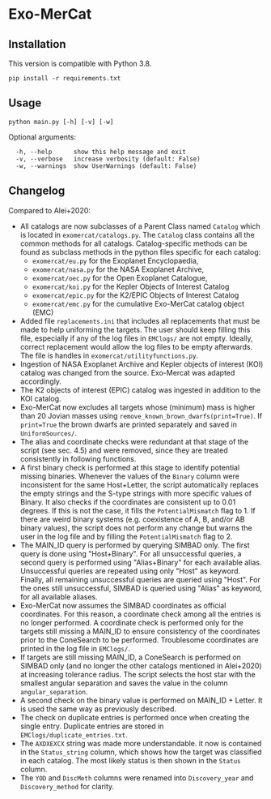 # Exo-MerCat

## Installation
This version is compatible with Python 3.8.

```pip install -r requirements.txt```

## Usage 
```python main.py [-h] [-v] [-w]```

Optional arguments:
```
  -h, --help      show this help message and exit
  -v, --verbose   increase verbosity (default: False)
  -w, --warnings  show UserWarnings (default: False)
```

## Changelog
Compared to Alei+2020:

- All catalogs are now subclasses of a Parent Class named `Catalog` which is located in `exomercat/catalogs.py`. The `Catalog` class contains all the common methods for all catalogs. Catalog-specific methods can be found as subclass methods in the python files specific for each catalog:
  - `exomercat/eu.py` for the Exoplanet Encyclopaedia,
  - `exomercat/nasa.py` for the NASA Exoplanet Archive, 
  - `exomercat/oec.py` for the Open Exoplanet Catalogue, 
  - `exomercat/koi.py` for the Kepler Objects of Interest Catalog
  - `exomercat/epic.py` for the K2/EPIC Objects of Interest Catalog
  - `exomercat/emc.py` for the cumulative Exo-MerCat catalog object (EMC)
- Added file `replacements.ini` that includes all replacements that must be made to help uniforming the targets. The user should keep filling this file, especially if any of the log files in `EMClogs/` are not empty. Ideally, correct replacement would allow the log files to be empty afterwards. The file is handles in `exomercat/utilityfunctions.py`.
- Ingestion of NASA Exoplanet Archive and Kepler objects of interest (KOI) catalog was changed from the source. Exo-Mercat was adapted accordingly. 
- The K2 objects of interest (EPIC) catalog was ingested in addition to the KOI catalog.
- Exo-MerCat now excludes all targets whose (minimum) mass is higher than 20 Jovian masses using `remove_known_brown_dwarfs(print=True)`. If `print=True` the brown dwarfs are printed separately and saved in `UniformSources/`.
- The alias and coordinate checks were redundant at that stage of the script (see sec. 4.5) and were removed, since they are treated consistently in following functions.
- A first binary check is performed at this stage to identify potential missing binaries. Whenever the values of the `Binary` column were inconsistent for the same Host+Letter, the script automatically replaces the empty strings and the S-type strings with more specific values of Binary. It also checks if the coordinates are consistent up to 0.01 degrees. If this is not the case, it fills the `PotentialMismatch` flag to 1. If there are weird binary systems (e.g. coexistence of A, B, and/or AB binary values), the script does not perform any change but warns the user in the log file and by filling the `PotentialMismatch` flag to 2.
- The MAIN_ID query is performed by querying SIMBAD only. The first query is done using "Host+Binary". For all unsuccessful queries, a second query is performed using "Alias+Binary" for each available alias. Unsuccessful queries are repeated using only "Host" as keyword. Finally, all remaining unsuccessful queries are queried using "Host". For the ones still unsuccessful, SIMBAD is queried using "Alias" as keyword, for all available aliases. 
- Exo-MerCat now assumes the SIMBAD coordinates as official coordinates. For this reason, a coordinate check among all the entries is no longer performed. A coordinate check is performed only for the targets still missing a MAIN_ID to ensure consistency of the coordinates prior to the ConeSearch to be performed. Troublesome coordinates are printed in the log file in `EMClogs/`.
- If targets are still missing MAIN_ID, a ConeSearch is performed on SIMBAD only (and no longer the other catalogs mentioned in Alei+2020) at increasing tolerance radius. The script selects the host star with the smallest angular separation and saves the value in the column `angular_separation`.
- A second check on the binary value is performed on MAIN_ID + Letter. It is used the same way as previously described.
- The check on duplicate entries is performed once when creating the single entry. Duplicate entries are stored in `EMClogs/duplicate_entries.txt`. 
- The `AXDXEXCX` string was made more understandable. it now is contained in the `Status_string` column, which shows how the target was classified in each catalog. The most likely status is then shown in the `Status` column.
- The `YOD` and `DiscMeth` columns were renamed into `Discovery_year` and `Discovery_method` for clarity.